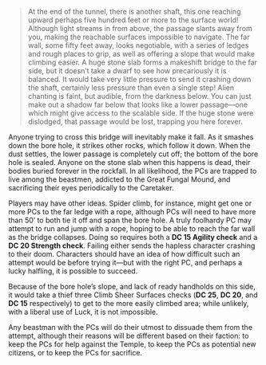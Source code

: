 > At the end of the tunnel, there is another shaft, this one reaching upward perhaps five hundred feet or more to the surface world! Although light streams in from above, the passage slants away from you, making the reachable surfaces impossible to navigate. The far wall, some fifty feet away, looks negotiable, with a series of ledges and rough places to grip, as well as offering a slope that would make climbing easier. A huge stone slab forms a makeshift bridge to the far side, but it doesn’t take a dwarf to see how precariously it is balanced. It would take very little pressure to send it crashing down the shaft, certainly less pressure than even a single step! Alien chanting is faint, but audible, from the darkness below. You can just make out a shadow far below that looks like a lower passage—one which might give access to the scalable side. If the huge stone were dislodged, that passage would be lost, trapping you here forever.

Anyone trying to cross this bridge will inevitably make it fall. As it smashes down the bore hole, it strikes other rocks, which follow it down. When the dust settles, the lower passage is completely cut off; the bottom of the bore hole is sealed. Anyone on the stone slab when this happens is dead, their bodies buried forever in the rockfall. In all likelihood, the PCs are trapped to live among the beastmen, addicted to the Great Fungal Mound, and sacrificing their eyes periodically to the Caretaker.

Players may have other ideas. Spider climb, for instance, might get one or more PCs to the far ledge with a rope, although PCs will need to have more than 50’ to both tie it off and span the bore hole. A truly foolhardy PC may attempt to run and jump with a rope, hoping to be able to reach the far wall as the bridge collapses. Doing so requires both a **DC 15 Agility check** and a **DC 20 Strength check**. Failing either sends the hapless character crashing to their doom. Characters should have an idea of how difficult such an attempt would be before trying it—but with the right PC, and perhaps a lucky halfling, it is possible to succeed.

Because of the bore hole’s slope, and lack of ready handholds on this side, it would take a thief three Climb Sheer Surfaces checks (**DC 25**, **DC 20**, and **DC 15** respectively) to get to the more easily climbed area; while unlikely, with a liberal use of Luck, it is not impossible.

Any beastman with the PCs will do their utmost to dissuade them from the attempt, although their reasons will be different based on their faction: to keep the PCs for help against the Temple, to keep the PCs as potential new citizens, or to keep the PCs for sacrifice.